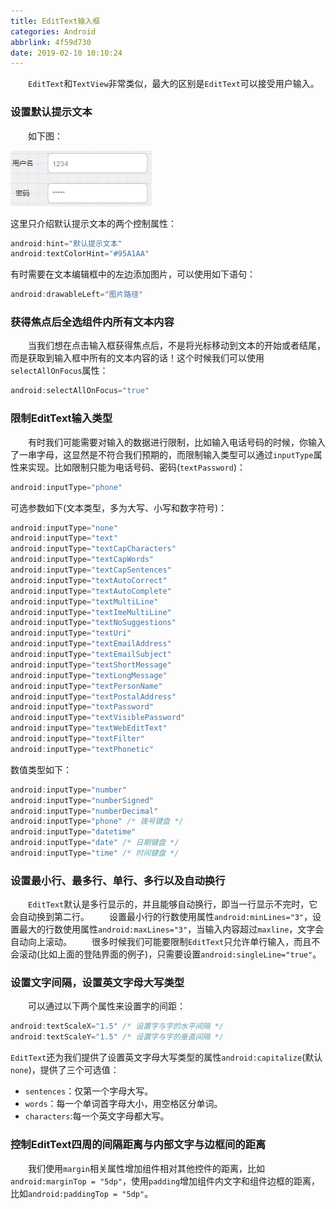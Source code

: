 ```yaml
---
title: EditText输入框
categories: Android
abbrlink: 4f59d730
date: 2019-02-10 10:10:24
---
```

&emsp;&emsp;`EditText`和`TextView`非常类似，最大的区别是`EditText`可以接受用户输入。<!--more-->

### 设置默认提示文本

&emsp;&emsp;如下图：

<img src="./EditText输入框/1.png">

这里只介绍默认提示文本的两个控制属性：

``` java
android:hint="默认提示文本"
android:textColorHint="#95A1AA"
```

有时需要在文本编辑框中的左边添加图片，可以使用如下语句：

``` java
android:drawableLeft="图片路径"
```

### 获得焦点后全选组件内所有文本内容

&emsp;&emsp;当我们想在点击输入框获得焦点后，不是将光标移动到文本的开始或者结尾，而是获取到输入框中所有的文本内容的话！这个时候我们可以使用`selectAllOnFocus`属性：

``` java
android:selectAllOnFocus="true"
```

### 限制EditText输入类型

&emsp;&emsp;有时我们可能需要对输入的数据进行限制，比如输入电话号码的时候，你输入了一串字母，这显然是不符合我们预期的，而限制输入类型可以通过`inputType`属性来实现。比如限制只能为电话号码、密码(`textPassword`)：

``` java
android:inputType="phone"
```

可选参数如下(文本类型，多为大写、小写和数字符号)：

``` java
android:inputType="none"
android:inputType="text"
android:inputType="textCapCharacters"
android:inputType="textCapWords"
android:inputType="textCapSentences"
android:inputType="textAutoCorrect"
android:inputType="textAutoComplete"
android:inputType="textMultiLine"
android:inputType="textImeMultiLine"
android:inputType="textNoSuggestions"
android:inputType="textUri"
android:inputType="textEmailAddress"
android:inputType="textEmailSubject"
android:inputType="textShortMessage"
android:inputType="textLongMessage"
android:inputType="textPersonName"
android:inputType="textPostalAddress"
android:inputType="textPassword"
android:inputType="textVisiblePassword"
android:inputType="textWebEditText"
android:inputType="textFilter"
android:inputType="textPhonetic"
```

数值类型如下：

``` java
android:inputType="number"
android:inputType="numberSigned"
android:inputType="numberDecimal"
android:inputType="phone" /* 拨号键盘 */
android:inputType="datetime"
android:inputType="date" /* 日期键盘 */
android:inputType="time" /* 时间键盘 */
```

### 设置最小行、最多行、单行、多行以及自动换行

&emsp;&emsp;`EditText`默认是多行显示的，并且能够自动换行，即当一行显示不完时，它会自动换到第二行。
&emsp;&emsp;设置最小行的行数使用属性`android:minLines="3"`，设置最大的行数使用属性`android:maxLines="3"`，当输入内容超过`maxline`，文字会自动向上滚动。
&emsp;&emsp;很多时候我们可能要限制`EditText`只允许单行输入，而且不会滚动(比如上面的登陆界面的例子)，只需要设置`android:singleLine="true"`。

### 设置文字间隔，设置英文字母大写类型

&emsp;&emsp;可以通过以下两个属性来设置字的间距：

``` java
android:textScaleX="1.5" /* 设置字与字的水平间隔 */
android:textScaleY="1.5" /* 设置字与字的垂直间隔 */
```

`EditText`还为我们提供了设置英文字母大写类型的属性`android:capitalize`(默认`none`)，提供了三个可选值：

- `sentences`：仅第一个字母大写。
- `words`：每一个单词首字母大小，用空格区分单词。
- `characters`:每一个英文字母都大写。

### 控制EditText四周的间隔距离与内部文字与边框间的距离

&emsp;&emsp;我们使用`margin`相关属性增加组件相对其他控件的距离，比如`android:marginTop = "5dp"`，使用`padding`增加组件内文字和组件边框的距离，比如`android:paddingTop = "5dp"`。